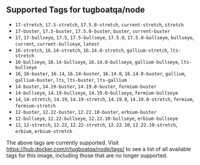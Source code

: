 ## Supported Tags for tugboatqa/node

* `17-stretch`, `17.5-stretch`, `17.5.0-stretch`, `current-stretch`, `stretch`
* `17-buster`, `17.5-buster`, `17.5.0-buster`, `buster`, `current-buster`
* `17`, `17-bullseye`, `17.5`, `17.5-bullseye`, `17.5.0`, `17.5.0-bullseye`, `bullseye`, `current`, `current-bullseye`, `latest`
* `16-stretch`, `16.14-stretch`, `16.14.0-stretch`, `gallium-stretch`, `lts-stretch`
* `16-bullseye`, `16.14-bullseye`, `16.14.0-bullseye`, `gallium-bullseye`, `lts-bullseye`
* `16`, `16-buster`, `16.14`, `16.14-buster`, `16.14.0`, `16.14.0-buster`, `gallium`, `gallium-buster`, `lts`, `lts-buster`, `lts-gallium`
* `14-buster`, `14.19-buster`, `14.19.0-buster`, `fermium-buster`
* `14-bullseye`, `14.19-bullseye`, `14.19.0-bullseye`, `fermium-bullseye`
* `14`, `14-stretch`, `14.19`, `14.19-stretch`, `14.19.0`, `14.19.0-stretch`, `fermium`, `fermium-stretch`
* `12-buster`, `12.22-buster`, `12.22.10-buster`, `erbium-buster`
* `12-bullseye`, `12.22-bullseye`, `12.22.10-bullseye`, `erbium-bullseye`
* `12`, `12-stretch`, `12.22`, `12.22-stretch`, `12.22.10`, `12.22.10-stretch`, `erbium`, `erbium-stretch`

The above tags are currently supported. Visit https://hub.docker.com/r/tugboatqa/node/tags/ to see a list of all available tags for this image, including those that are no longer supported.
